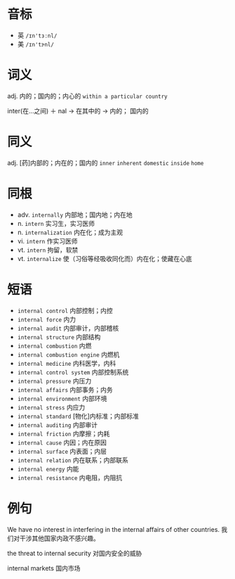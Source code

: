 # 音标

- 英 `/ɪn'tɜːnl/`
- 美 `/ɪn'tɝnl/`

# 词义

adj. 内的；国内的；内心的
`within a particular country`



inter(在…之间) ＋ nal → 在其中的 → 内的； 国内的

# 同义

adj. [药]内部的；内在的；国内的
`inner` `inherent` `domestic` `inside` `home`

# 同根

- adv. `internally` 内部地；国内地；内在地
- n. `intern` 实习生，实习医师
- n. `internalization` 内在化；成为主观
- vi. `intern` 作实习医师
- vt. `intern` 拘留，软禁
- vt. `internalize` 使（习俗等经吸收同化而）内在化；使藏在心底

# 短语

- `internal control` 内部控制；内控
- `internal force` 内力
- `internal audit` 内部审计，内部稽核
- `internal structure` 内部结构
- `internal combustion` 内燃
- `internal combustion engine` 内燃机
- `internal medicine` 内科医学，内科
- `internal control system` 内部控制系统
- `internal pressure` 内压力
- `internal affairs` 内部事务；内务
- `internal environment` 内部环境
- `internal stress` 内应力
- `internal standard` [物化]内标准；内部标准
- `internal auditing` 内部审计
- `internal friction` 内摩擦；内耗
- `internal cause` 内因；内在原因
- `internal surface` 内表面；内层
- `internal relation` 内在联系；内部联系
- `internal energy` 内能
- `internal resistance` 内电阻，内阻抗

# 例句

We have no interest in interfering in the internal affairs of other countries.
我们对干涉其他国家内政不感兴趣。

the threat to internal security
对国内安全的威胁

internal markets
国内市场


